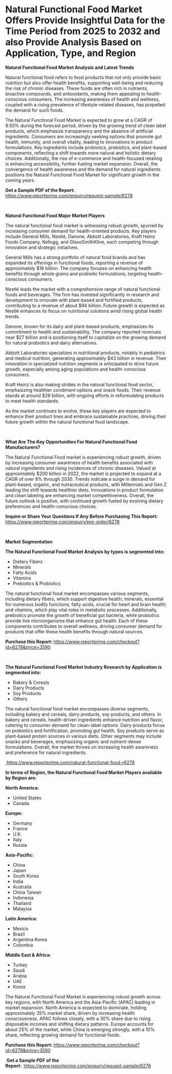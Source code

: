 <p><h1>Natural Functional Food Market Offers Provide Insightful Data for the Time Period from 2025 to 2032 and also Provide Analysis Based on Application, Type, and Region</h1></p><p><strong>Natural Functional Food Market Analysis and Latest Trends</strong></p>
<p><p>Natural functional food refers to food products that not only provide basic nutrition but also offer health benefits, supporting well-being and reducing the risk of chronic diseases. These foods are often rich in nutrients, bioactive compounds, and antioxidants, making them appealing to health-conscious consumers. The increasing awareness of health and wellness, coupled with a rising prevalence of lifestyle-related diseases, has propelled the demand for such foods.</p><p>The Natural Functional Food Market is expected to grow at a CAGR of 9.50% during the forecast period, driven by the growing trend of clean label products, which emphasize transparency and the absence of artificial ingredients. Consumers are increasingly seeking options that promote gut health, immunity, and overall vitality, leading to innovations in product formulations. Key ingredients include probiotics, prebiotics, and plant-based components, reflecting a shift towards more natural and holistic dietary choices. Additionally, the rise of e-commerce and health-focused retailing is enhancing accessibility, further fueling market expansion. Overall, the convergence of health awareness and the demand for natural ingredients positions the Natural Functional Food Market for significant growth in the coming years.</p></p>
<p><strong>Get a Sample PDF of the Report:&nbsp;</strong> <a href="https://www.reportprime.com/enquiry/request-sample/6278?utm_campaign=4581&utm_medium=2&utm_source=Github&utm_content=ia&utm_term=15052025&utm_id=natural-functional-food">https://www.reportprime.com/enquiry/request-sample/6278</a></p>
<p>&nbsp;</p>
<p><strong>Natural Functional Food Major Market Players</strong></p>
<p><p>The natural functional food market is witnessing robust growth, spurred by increasing consumer demand for health-oriented products. Key players include General Mills, Nestlé, Danone, Abbott Laboratories, Kraft Heinz Foods Company, Kellogg, and GlaxoSmithKline, each competing through innovation and strategic initiatives.</p><p>General Mills has a strong portfolio of natural food brands and has expanded its offerings in functional foods, reporting a revenue of approximately $18 billion. The company focuses on enhancing health benefits through whole grains and probiotic formulations, targeting health-conscious consumers.</p><p>Nestlé leads the market with a comprehensive range of natural functional foods and beverages. The firm has invested significantly in research and development to innovate with plant-based and fortified products, contributing to a revenue of about $94 billion. Future growth is expected as Nestlé enhances its focus on nutritional solutions amid rising global health trends.</p><p>Danone, known for its dairy and plant-based products, emphasizes its commitment to health and sustainability. The company reported revenues near $27 billion and is positioning itself to capitalize on the growing demand for natural probiotics and dairy alternatives.</p><p>Abbott Laboratories specializes in nutritional products, notably in pediatrics and medical nutrition, generating approximately $43 billion in revenue. Their innovation in specialized nutrition segments is anticipated to drive future growth, especially among aging populations and health-conscious consumers.</p><p>Kraft Heinz is also making strides in the natural functional food sector, emphasizing healthier condiment options and snack foods. Their revenue stands at around $26 billion, with ongoing efforts in reformulating products to meet health standards.</p><p>As the market continues to evolve, these key players are expected to enhance their product lines and embrace sustainable practices, driving their future growth within the natural functional food landscape.</p></p>
<p>&nbsp;</p>
<p><strong>What Are The Key Opportunities For Natural Functional Food Manufacturers?</strong></p>
<p><p>The Natural Functional Food market is experiencing robust growth, driven by increasing consumer awareness of health benefits associated with natural ingredients and rising incidences of chronic diseases. Valued at approximately $200 billion in 2022, the market is projected to expand at a CAGR of over 8% through 2030. Trends indicate a surge in demand for plant-based, organic, and nutraceutical products, with Millennials and Gen Z leading the shift towards healthier diets. Innovations in product formulation and clean labeling are enhancing market competitiveness. Overall, the future outlook is positive, with continued growth fueled by evolving dietary preferences and health-conscious choices.</p></p>
<p><strong>Inquire or Share Your Questions If Any Before Purchasing This Report:</strong> <a href="https://www.reportprime.com/enquiry/pre-order/6278?utm_campaign=4581&utm_medium=2&utm_source=Github&utm_content=ia&utm_term=15052025&utm_id=natural-functional-food">https://www.reportprime.com/enquiry/pre-order/6278</a></p>
<p>&nbsp;</p>
<p><strong>Market Segmentation</strong></p>
<p><strong>The Natural Functional Food Market Analysis by types is segmented into:</strong></p>
<p><ul><li>Dietary Fibers</li><li>Minerals</li><li>Fatty Acids</li><li>Vitamins</li><li>Prebiotics & Probiotics</li></ul></p>
<p><p>The natural functional food market encompasses various segments, including dietary fibers, which support digestive health; minerals, essential for numerous bodily functions; fatty acids, crucial for heart and brain health; and vitamins, which play vital roles in metabolic processes. Additionally, prebiotics promote the growth of beneficial gut bacteria, while probiotics provide live microorganisms that enhance gut health. Each of these components contributes to overall wellness, driving consumer demand for products that offer these health benefits through natural sources.</p></p>
<p><strong>Purchase this Report:&nbsp;</strong><a href="https://www.reportprime.com/checkout?id=6278&price=3590&utm_campaign=4581&utm_medium=2&utm_source=Github&utm_content=ia&utm_term=15052025&utm_id=natural-functional-food">https://www.reportprime.com/checkout?id=6278&price=3590</a></p>
<p>&nbsp;</p>
<p><strong>The Natural Functional Food Market Industry Research by Application is segmented into:</strong></p>
<p><ul><li>Bakery & Cereals</li><li>Dairy Products</li><li>Soy Products</li><li>Others</li></ul></p>
<p><p>The natural functional food market encompasses diverse segments, including bakery and cereals, dairy products, soy products, and others. In bakery and cereals, health-driven ingredients enhance nutrition and flavor, catering to consumer demand for clean-label options. Dairy products focus on probiotics and fortification, promoting gut health. Soy products serve as plant-based protein sources in various diets. Other segments may include snacks and beverages, emphasizing organic and nutrient-dense formulations. Overall, the market thrives on increasing health awareness and preference for natural ingredients.</p></p>
<p><a href="https://www.reportprime.com/natural-functional-food-r6278?utm_campaign=4581&utm_medium=2&utm_source=Github&utm_content=ia&utm_term=15052025&utm_id=natural-functional-food">&nbsp;https://www.reportprime.com/natural-functional-food-r6278</a></p>
<p><strong>In terms of Region, the Natural Functional Food Market Players available by Region are:</strong></p>
<p>
    <p> <strong> North America: </strong>
        <ul>
            <li>United States</li>
            <li>Canada</li>
        </ul>
        </p> 
    <p> <strong> Europe: </strong>
        <ul>
            <li>Germany</li>
            <li>France</li>
            <li>U.K.</li>
            <li>Italy</li>
            <li>Russia</li>
        </ul>
        </p> 
    <p> <strong> Asia-Pacific: </strong>
        <ul>
            <li>China</li>
            <li>Japan</li>
            <li>South Korea</li>
            <li>India</li>
            <li>Australia</li>
            <li>China Taiwan</li>
            <li>Indonesia</li>
            <li>Thailand</li>
            <li>Malaysia</li>
        </ul>
        </p> 
    <p> <strong> Latin America: </strong>
        <ul>
            <li>Mexico</li>
            <li>Brazil</li>
            <li>Argentina Korea</li>
            <li>Colombia</li>
        </ul>
        </p> 
    <p> <strong> Middle East & Africa: </strong>
        <ul>
            <li>Turkey</li>
            <li>Saudi</li>
            <li>Arabia</li>
            <li>UAE</li>
            <li>Korea</li>
        </ul>
    </p>
    </p>
<p><p>The Natural Functional Food Market is experiencing robust growth across key regions, with North America and the Asia-Pacific (APAC) leading in market expansion. North America is expected to dominate, holding approximately 35% market share, driven by increasing health consciousness. APAC follows closely, with a 30% share due to rising disposable incomes and shifting dietary patterns. Europe accounts for about 25% of the market, while China is emerging strongly, with a 10% share, reflecting growing demand for functional foods.</p></p>
<p><strong>Purchase this Report: </strong><a href="https://www.reportprime.com/checkout?id=6278&price=3590&utm_campaign=4581&utm_medium=2&utm_source=Github&utm_content=ia&utm_term=15052025&utm_id=natural-functional-food">https://www.reportprime.com/checkout?id=6278&price=3590</a></p>
<p>&nbsp;<strong>Get a Sample PDF of the Report:&nbsp;&nbsp;</strong><a href="https://www.reportprime.com/enquiry/request-sample/6278?utm_campaign=4581&utm_medium=2&utm_source=Github&utm_content=ia&utm_term=15052025&utm_id=natural-functional-food">https://www.reportprime.com/enquiry/request-sample/6278</a></p>
<p><strong></strong></p>
<p><p></p><p></p><p></p></p>